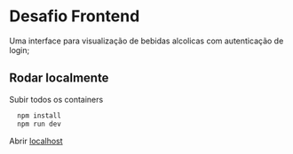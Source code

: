 
# Desafio Frontend

Uma interface para visualização de bebidas alcolicas com autenticação de login;


## Rodar localmente

Subir todos os containers

```bash
  npm install
  npm run dev
```

Abrir [localhost](http://localhost:3000/)
